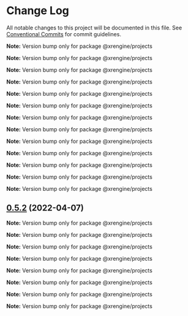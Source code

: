 # Change Log

All notable changes to this project will be documented in this file.
See [Conventional Commits](https://conventionalcommits.org) for commit guidelines.



**Note:** Version bump only for package @xrengine/projects







**Note:** Version bump only for package @xrengine/projects







**Note:** Version bump only for package @xrengine/projects







**Note:** Version bump only for package @xrengine/projects







**Note:** Version bump only for package @xrengine/projects







**Note:** Version bump only for package @xrengine/projects







**Note:** Version bump only for package @xrengine/projects







**Note:** Version bump only for package @xrengine/projects







**Note:** Version bump only for package @xrengine/projects







**Note:** Version bump only for package @xrengine/projects







**Note:** Version bump only for package @xrengine/projects







**Note:** Version bump only for package @xrengine/projects







**Note:** Version bump only for package @xrengine/projects





## [0.5.2](https://github.com/XRFoundation/XREngine/compare/v0.5.1...v0.5.2) (2022-04-07)

**Note:** Version bump only for package @xrengine/projects







**Note:** Version bump only for package @xrengine/projects







**Note:** Version bump only for package @xrengine/projects







**Note:** Version bump only for package @xrengine/projects







**Note:** Version bump only for package @xrengine/projects







**Note:** Version bump only for package @xrengine/projects







**Note:** Version bump only for package @xrengine/projects







**Note:** Version bump only for package @xrengine/projects
